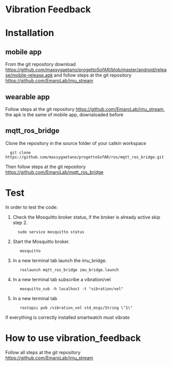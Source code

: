 # Vibration Feedback

 # Installation

 ## mobile app

   From the git repository download https://github.com/massygaetano/progettoSofAR/blob/master/android/release/mobile-release.apk            and follow   steps at the git repository https://github.com/EmaroLab/imu_stream

 ## wearable app

   Follow steps at the git repository https://github.com/EmaroLab/imu_stream, the apk is the same of mobile app, downaloaded                before
  
 ## mqtt_ros_bridge
        
   Clone the repository in the source folder of your catkin workspace
   
      git clone https://github.com/massygaetano/progettoSofAR/ros/mqtt_ros_bridge.git
  
   Then follow steps at the git repository https://github.com/EmaroLab/mqtt_ros_bridge

   # Test
   
   In order to test the code:

   1. Check the Mosquitto broker status, if the broker is already active skip step 2.
      
            sudo service mosquitto status
    
   2. Start the Mosquitto broker.
       
             mosquitto
   
   3. In a new terminal tab launch the imu_bridge.

             roslaunch mqtt_ros_bridge imu_bridge.launch 
  
   4. In a new terminal tab subscribe a vibration/vel
    
             mosquitto_sub -h localhost -t "vibration/vel"
             
   5. In a new terminal tab 
            
             rostopic pub /vibration_vel std_msgs/String \"1\"
   if everything is correctly installed smartwatch must vibrate  
   
   # How to use vibration_feedback
  
   Follow all steps at the git repository https://github.com/EmaroLab/imu_stream 
  
  
